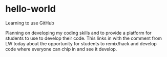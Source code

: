 # hello-world
Learning to use GitHub

Planning on developing my coding skills and to provide a platform for students to use to develop their code. This links in with the comment from LW today about the opportunity for students to remix/hack and develop code where everyone can chip in and see it develop.
